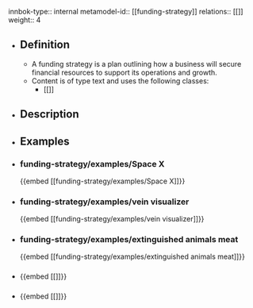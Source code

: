 innbok-type:: internal
metamodel-id:: [[funding-strategy]]
relations:: [[]]
weight:: 4

- ## Definition
  - A funding strategy is a plan outlining how a business will secure financial resources to support its operations and growth.
  - Content is of type text and uses the following classes:
    - [[]]
- ## Description
- ## Examples
- ### funding-strategy/examples/Space X
  {{embed [[funding-strategy/examples/Space X]]}}
- ### funding-strategy/examples/vein visualizer
  {{embed [[funding-strategy/examples/vein visualizer]]}}
- ### funding-strategy/examples/extinguished animals meat
  {{embed [[funding-strategy/examples/extinguished animals meat]]}}
- ### 
  {{embed [[]]}}
- ### 
  {{embed [[]]}}


